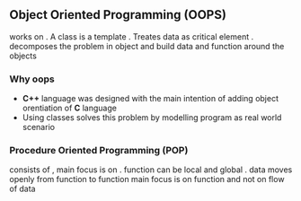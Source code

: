 #
## Object Oriented Programming (OOPS)
works on .
A class is a template .
Treates data as critical element .
decomposes the problem in object and build data and function around the objects 
### Why oops 
- **C++** language was designed with the main intention of adding object orentiation of **C** language 
- Using classes solves this problem by modelling program as real world scenario 
### Procedure Oriented Programming (POP)
consists of , main focus is on .
function can be local and global .
data moves openly from function to function 
main focus is on function and not on flow of data 